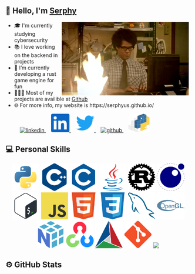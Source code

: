 <h2>👋 Hello, I'm <a href="https://serphyus.github.io">Serphy</a></h2>
<img align="right" width="5px" height="1px"/>
<img align="right" height="200px" src="assets/developer.gif"/>
<ul>
  <li>🎓 I'm currently studying cybersecurity</li>
  <li>📚 I love working on the backend in projects</li>
  <li>🔭 I’m currently developing a rust game engine for fun</li>
  <li>👨🏻‍💻 Most of my projects are availible at <a href="https://github.com/Serphyus?tab=repositories">Github</a></li>
  <li>🌐 For more info, my website is https://serphyus.github.io/</li>
</ul>

<div>
  <img width="35px"/>
  <a href="mailto:serphyus@gmail.com">
    <picture>
      <source media="(prefers-color-scheme: dark)" srcset="assets/mail-dark-mode.svg"/>
      <source media="(prefers-color-scheme: light)" srcset="assets/mail-light-mode.svg"/>
      <img height="50px" alt="linkedin"/>
    </picture>
  </a>
  <img width="10px"/>
  
  <a href="https://www.linkedin.com/in/sigurd-pettersen-a24705233">
    <img height="50px" alt="linkedin" src="assets/linkedin.svg"/>
  </a>
  <img width="10px"/>
  
  <a href="https://twitter.com/serphyus">
    <img alt="twitter" height="50px" src="assets/twitter.svg"/>
  </a>
  <img width="10px"/>
  
  <a href="https://github.com/Serphyus">
    <picture>
      <source media="(prefers-color-scheme: dark)" srcset="assets/github-dark-mode.svg"/>
      <source media="(prefers-color-scheme: light)" srcset="assets/github-light-mode.svg"/>
      <img height="50px" alt="github"/>
    </picture>
  </a>
  <img width="10px"/>
  
  <a href="https://pypi.org/user/serphyus/">
    <img height="50px" alt="pypi" src="assets/pypi.svg"/>
  </a>
</div>

<h2>💻 Personal Skills</h2>
<div align="center">
  <img height="75px" src="https://raw.githubusercontent.com/devicons/devicon/2ae2a900d2f041da66e950e4d48052658d850630/icons/python/python-original.svg"/>
  <img height="75px" src="https://raw.githubusercontent.com/devicons/devicon/2ae2a900d2f041da66e950e4d48052658d850630/icons/cplusplus/cplusplus-plain.svg"/>
  <img height="75px" src="https://raw.githubusercontent.com/devicons/devicon/2ae2a900d2f041da66e950e4d48052658d850630/icons/c/c-plain.svg"/>
  <img height="75px" src="https://raw.githubusercontent.com/devicons/devicon/2ae2a900d2f041da66e950e4d48052658d850630/icons/java/java-original.svg"/>
  <img height="75px" src="https://raw.githubusercontent.com/devicons/devicon/master/icons/rust/rust-plain.svg"/>
  <img height="75px" src="https://raw.githubusercontent.com/devicons/devicon/master/icons/lua/lua-original.svg"/>
  <img height="75px" src="https://raw.githubusercontent.com/devicons/devicon/2ae2a900d2f041da66e950e4d48052658d850630/icons/bash/bash-original.svg"/>
  <img height="75px" src="https://raw.githubusercontent.com/devicons/devicon/master/icons/javascript/javascript-original.svg"/>
  <img height="75px" src="https://raw.githubusercontent.com/devicons/devicon/master/icons/html5/html5-original.svg"/>
  <img height="75px" src="https://raw.githubusercontent.com/devicons/devicon/master/icons/css3/css3-original.svg"/>
  <img height="75px" src="https://raw.githubusercontent.com/devicons/devicon/master/icons/mysql/mysql-original.svg"/>
  <img height="75px" src="https://raw.githubusercontent.com/devicons/devicon/2ae2a900d2f041da66e950e4d48052658d850630/icons/opengl/opengl-plain.svg"/>
  <img height="75px" src="https://raw.githubusercontent.com/devicons/devicon/2ae2a900d2f041da66e950e4d48052658d850630/icons/numpy/numpy-original.svg"/>
  <img height="75px" src="https://raw.githubusercontent.com/devicons/devicon/1119b9f84c0290e0f0b38982099a2bd027a48bf1/icons/opencv/opencv-original.svg"/>
  <img height="75px" src="https://raw.githubusercontent.com/devicons/devicon/master/icons/cmake/cmake-original.svg"/>
  <img height="75px" src="https://raw.githubusercontent.com/devicons/devicon/2ae2a900d2f041da66e950e4d48052658d850630/icons/git/git-original.svg"/>
  <img height="75px" src="https://upload.wikimedia.org/wikipedia/commons/thumb/f/f1/Icons8_flat_linux.svg/768px-Icons8_flat_linux.svg.png"/>
</div>

<h2>⚙️ GitHub Stats</h2>
<div align="center">
  <picture>
    <source media="(prefers-color-scheme: dark)" srcset="https://github-readme-stats-nine-bay-97.vercel.app/api?username=Serphyus&show_icons=true&border_color=414868&theme=tokyonight"/>
    <source media="(prefers-color-scheme: light)" srcset="https://github-readme-stats-nine-bay-97.vercel.app/api?username=Serphyus&show_icons=true"/>
    <img height="190em">
  </picture>
  <img width="20px"/>
  <picture>
    <source media="(prefers-color-scheme: dark)" srcset="https://github-readme-stats-nine-bay-97.vercel.app/api/top-langs/?username=Serphyus&layout=compact&border_color=414868&theme=tokyonight"/>
    <source media="(prefers-color-scheme: light)" srcset="https://github-readme-stats-nine-bay-97.vercel.app/api/top-langs/?username=Serphyus&layout=compact">
    <img height="190em">
  </picture>
</div>
